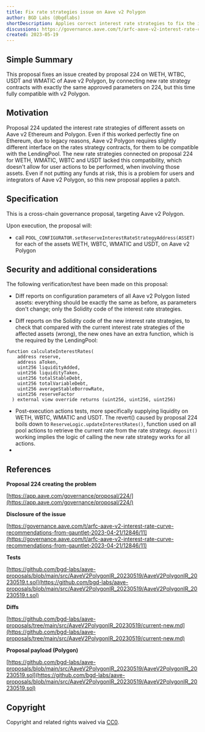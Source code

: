 ```yaml
---
title: Fix rate strategies issue on Aave v2 Polygon
author: BGD Labs (@bgdlabs)
shortDescription: Applies correct interest rate strategies to fix the issue caused by 224 proposal
discussions: https://governance.aave.com/t/arfc-aave-v2-interest-rate-curve-recommendations-from-gauntlet-2023-04-21/12846/11
created: 2023-05-19
---
```


## Simple Summary

This proposal fixes an issue created by proposal 224 on WETH, WTBC, USDT and WMATIC of Aave v2 Polygon, by connecting new rate strategy contracts with exactly the same approved parameters on 224, but this time fully compatible with v2 Polygon.

## Motivation

Proposal 224 updated the interest rate strategies of different assets on Aave v2 Ethereum and Polygon. Even if this worked perfectly fine on Ethereum, due to legacy reasons, Aave v2 Polygon requires slightly different interface on the rates strategy contracts, for them to be compatible with the LendingPool.
The new rate strategies connected on proposal 224 for WETH, WMATIC, WBTC and USDT lacked this compatibility, which doesn't allow for user actions to be performed, when involving those assets.
Even if not putting any funds at risk, this is a problem for users and integrators of Aave v2 Polygon, so this new proposal applies a patch.

## Specification

This is a cross-chain governance proposal, targeting Aave v2 Polygon.

Upon execution, the proposal will:

- call `POOL_CONFIGURATOR.setReserveInterestRateStrategyAddress(ASSET)` for each of the assets WETH, WBTC, WMATIC and USDT, on Aave v2 Polygon

## Security and additional considerations

The following verification/test have been made on this proposal:

- Diff reports on configuration parameters of all Aave v2 Polygon listed assets: everything should be exactly the same as before, as parameters don't change; only the Solidity code of the interest rate strategies.

- Diff reports on the Solidity code of the new interest rate strategies, to check that compared with the current interest rate strategies of the affected assets (wrong), the new ones have an extra function, which is the required by the LendingPool:

```
function calculateInterestRates(
    address reserve,
    address aToken,
    uint256 liquidityAdded,
    uint256 liquidityTaken,
    uint256 totalStableDebt,
    uint256 totalVariableDebt,
    uint256 averageStableBorrowRate,
    uint256 reserveFactor
  ) external view override returns (uint256, uint256, uint256)
```

- Post-execution actions tests, more specifically supplying liquidity on WETH, WBTC, WMATIC and USDT. The revert() caused by proposal 224 boils down to `ReserveLogic.updateInterestRates()`, function used on all pool actions to retrieve the current rate from the rate strategy. `deposit()` working implies the logic of calling the new rate strategy works for all actions.
- 

## References

**Proposal 224 creating the problem**

[https://app.aave.com/governance/proposal/224/](https://app.aave.com/governance/proposal/224/)

**Disclosure of the issue**

[https://governance.aave.com/t/arfc-aave-v2-interest-rate-curve-recommendations-from-gauntlet-2023-04-21/12846/11](https://governance.aave.com/t/arfc-aave-v2-interest-rate-curve-recommendations-from-gauntlet-2023-04-21/12846/11)

**Tests**

[https://github.com/bgd-labs/aave-proposals/blob/main/src/AaveV2PolygonIR_20230519/AaveV2PolygonIR_20230519.t.sol](https://github.com/bgd-labs/aave-proposals/blob/main/src/AaveV2PolygonIR_20230519/AaveV2PolygonIR_20230519.t.sol)

**Diffs**

[https://github.com/bgd-labs/aave-proposals/tree/main/src/AaveV2PolygonIR_20230519/current-new.md](https://github.com/bgd-labs/aave-proposals/tree/main/src/AaveV2PolygonIR_20230519/current-new.md)


**Proposal payload (Polygon)**

[https://github.com/bgd-labs/aave-proposals/blob/main/src/AaveV2PolygonIR_20230519/AaveV2PolygonIR_20230519.sol](https://github.com/bgd-labs/aave-proposals/blob/main/src/AaveV2PolygonIR_20230519/AaveV2PolygonIR_20230519.sol)

[]()


## Copyright

Copyright and related rights waived via [CC0](https://creativecommons.org/publicdomain/zero/1.0/).
